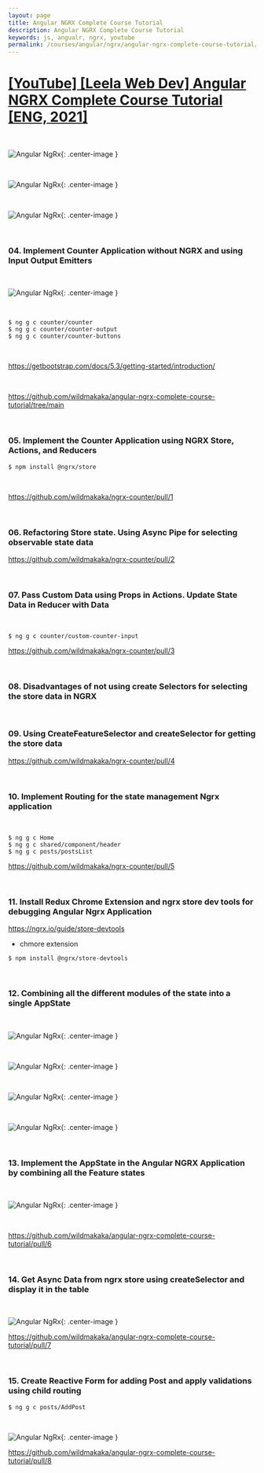 ```yaml
---
layout: page
title: Angular NGRX Complete Course Tutorial
description: Angular NGRX Complete Course Tutorial
keywords: js, angualr, ngrx, youtube
permalink: /courses/angular/ngrx/angular-ngrx-complete-course-tutorial/
---
```


# [[YouTube] [Leela Web Dev] Angular NGRX Complete Course Tutorial [ENG, 2021]](https://www.youtube.com/playlist?list=PL_euSNU_eLbdg0gKbR8zmVJb4xLgHR7BX)

<br/>

![Angular NgRx](/img/courses/angular/ngrx/angular-ngrx-complete-course-tutorial/pic01.png 'Angular NgRx'){: .center-image }

<br/>

![Angular NgRx](/img/courses/angular/ngrx/angular-ngrx-complete-course-tutorial/pic02.png 'Angular NgRx'){: .center-image }

<br/>

![Angular NgRx](/img/courses/angular/ngrx/angular-ngrx-complete-course-tutorial/pic03.png 'Angular NgRx'){: .center-image }

<br/>

### 04. Implement Counter Application without NGRX and using Input Output Emitters

<br/>

![Angular NgRx](/img/courses/angular/ngrx/pic04.png 'Angular NgRx'){: .center-image }

<br/>

```
$ ng g c counter/counter
$ ng g c counter/counter-output
$ ng g c counter/counter-buttons
```

<br/>

https://getbootstrap.com/docs/5.3/getting-started/introduction/

<br/>

https://github.com/wildmakaka/angular-ngrx-complete-course-tutorial/tree/main

<br/>

### 05. Implement the Counter Application using NGRX Store, Actions, and Reducers

```
$ npm install @ngrx/store
```

<br/>

https://github.com/wildmakaka/ngrx-counter/pull/1

<br/>

### 06. Refactoring Store state. Using Async Pipe for selecting observable state data

https://github.com/wildmakaka/ngrx-counter/pull/2

<br/>

### 07. Pass Custom Data using Props in Actions. Update State Data in Reducer with Data

<br/>

```
$ ng g c counter/custom-counter-input
```

https://github.com/wildmakaka/ngrx-counter/pull/3

<br/>

### 08. Disadvantages of not using create Selectors for selecting the store data in NGRX

<br/>

### 09. Using CreateFeatureSelector and createSelector for getting the store data

https://github.com/wildmakaka/ngrx-counter/pull/4

<br/>

### 10. Implement Routing for the state management Ngrx application

<br/>

```
$ ng g c Home
$ ng g c shared/component/header
$ ng g c posts/postsList
```

https://github.com/wildmakaka/ngrx-counter/pull/5

<br/>

### 11. Install Redux Chrome Extension and ngrx store dev tools for debugging Angular Ngrx Application

https://ngrx.io/guide/store-devtools

- chmore extension

```
$ npm install @ngrx/store-devtools
```

<br/>

### 12. Combining all the different modules of the state into a single AppState

<br/>

![Angular NgRx](/img/courses/angular/ngrx/angular-ngrx-complete-course-tutorial/pic05.png 'Angular NgRx'){: .center-image }

<br/>

![Angular NgRx](/img/courses/angular/ngrx/angular-ngrx-complete-course-tutorial/pic06.png 'Angular NgRx'){: .center-image }

<br/>

![Angular NgRx](/img/courses/angular/ngrx/angular-ngrx-complete-course-tutorial/pic07.png 'Angular NgRx'){: .center-image }

<br/>

![Angular NgRx](/img/courses/angular/ngrx/angular-ngrx-complete-course-tutorial/pic08.png 'Angular NgRx'){: .center-image }

<br/>

### 13. Implement the AppState in the Angular NGRX Application by combining all the Feature states

<br/>

![Angular NgRx](/img/courses/angular/ngrx/angular-ngrx-complete-course-tutorial/pic09.png 'Angular NgRx'){: .center-image }

<br/>

https://github.com/wildmakaka/angular-ngrx-complete-course-tutorial/pull/6

<br/>

### 14. Get Async Data from ngrx store using createSelector and display it in the table

<br/>

![Angular NgRx](/img/courses/angular/ngrx/angular-ngrx-complete-course-tutorial/pic10.png 'Angular NgRx'){: .center-image }

https://github.com/wildmakaka/angular-ngrx-complete-course-tutorial/pull/7

<br/>

### 15. Create Reactive Form for adding Post and apply validations using child routing

```
$ ng g c posts/AddPost
```

<br/>

![Angular NgRx](/img/courses/angular/ngrx/angular-ngrx-complete-course-tutorial/pic11.png 'Angular NgRx'){: .center-image }


https://github.com/wildmakaka/angular-ngrx-complete-course-tutorial/pull/8